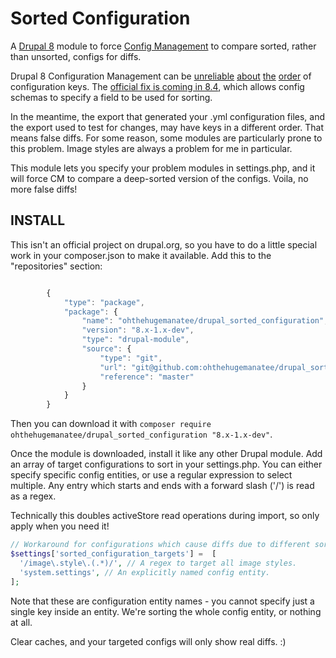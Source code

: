 # Sorted Configuration

A [Drupal 8](https://drupal.org/project/drupal) module to force [Config Management](https://www.drupal.org/docs/8/api/configuration-api/configuration-api-overview) to compare sorted, rather than unsorted, configs for diffs.

Drupal 8 Configuration Management can be [unreliable](https://www.drupal.org/node/2361539) [about](https://www.drupal.org/node/2350821) [the](https://www.drupal.org/node/2350537) [order](https://www.drupal.org/node/2256679) of configuration keys. The [official fix is coming in 8.4](https://www.drupal.org/node/2852557), which allows config schemas to specify a field to be used for sorting.

In the meantime, the export that generated your .yml configuration files, and the export used to test for changes, may have keys in a different order. That means false diffs. For some reason, some modules are particularly prone to this problem. Image styles are always a problem for me in particular. 

This module lets you specify your problem modules in settings.php, and it will force CM to compare a deep-sorted version of the configs. Voila, no more false diffs!

## INSTALL

This isn't an official project on drupal.org, so you have to do a little special work in your composer.json to make it available. Add this to the "repositories" section:

``` javascript

        {
            "type": "package",
            "package": {
                "name": "ohthehugemanatee/drupal_sorted_configuration",
                "version": "8.x-1.x-dev",
                "type": "drupal-module",
                "source": {
                    "type": "git",
                    "url": "git@github.com:ohthehugemanatee/drupal_sorted_configuration.git",
                    "reference": "master"
                }
            }
        }
```

Then you can download it with `composer require ohthehugemanatee/drupal_sorted_configuration "8.x-1.x-dev"`. 

Once the module is downloaded, install it like any other Drupal module. Add an array of target configurations to sort in your settings.php. You can either specify specific config entities, or use a regular expression to select multiple. Any entry which starts and ends with a forward slash ('/') is read as a regex. 

Technically this doubles activeStore read operations during import, so only apply when you need it!

``` php
// Workaround for configurations which cause diffs due to different sort order.
$settings['sorted_configuration_targets'] =  [
  '/image\.style\.(.*)/', // A regex to target all image styles.
  'system.settings', // An explicitly named config entity.
];
```
Note that these are configuration entity names - you cannot specify just a single key inside an entity. We're sorting the whole config entity, or nothing at all.

Clear caches, and your targeted configs will only show real diffs. :)
